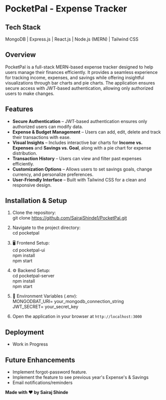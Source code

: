 # PocketPal - Expense Tracker

## Tech Stack

MongoDB | Express.js | React.js | Node.js (MERN) | Tailwind CSS

## Overview

PocketPal is a full-stack MERN-based expense tracker designed to help users manage their finances efficiently. It provides a seamless experience for tracking income, expenses, and savings while offering insightful visualizations through bar charts and pie charts. The application ensures secure access with JWT-based authentication, allowing only authorized users to make changes.

## Features

- **Secure Authentication** – JWT-based authentication ensures only authorized users can modify data.
- **Expense & Budget Management** – Users can add, edit, delete and track their transactions with ease.
- **Visual Insights** – Includes interactive bar charts for **Income vs. Expenses** and **Savings vs. Goal**, along with a pie chart for expense distribution.
- **Transaction History** – Users can view and filter past expenses efficiently.
- **Customization Options** – Allows users to set savings goals, change currency, and personalize preferences.
- **User-Friendly Interface** – Built with Tailwind CSS for a clean and responsive design.

## Installation & Setup

1. Clone the repository:
   <br>
   git clone https://github.com/SairajShinde1/PocketPal.git

2. Navigate to the project directory:
   <br>
   cd pocketpal

3. 🖥️ Frontend Setup:
   <br>
   cd pocketpal-ui
   <br>
   npm install
   <br>
   npm start

4. ⚙️ Backend Setup:
   <br>
   cd pocketpal-server
   <br>
   npm install
   <br>
   npm start

5. 🔑 Environment Variables (.env):
   <br>
   MONGODBAT_URI= your_mongodb_connection_string
   <br>
   JWT_SECRET= your_secret_key

6. Open the application in your browser at `http://localhost:3000`

## Deployment

- Work in Progress

## Future Enhancements

- Implement forgot-password feature.
- Implement the feature to see previous year's Expense's & Savings
- Email notifications/reminders

**Made with ❤️ by Sairaj Shinde**

